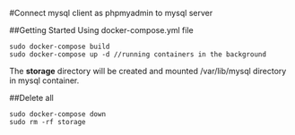 #Connect mysql client as phpmyadmin to mysql server

##Getting Started
Using docker-compose.yml file
```
sudo docker-compose build
sudo docker-compose up -d //running containers in the background
```
The **storage** directory will be created and mounted /var/lib/mysql directory in mysql container.

##Delete all
```
sudo docker-compose down
sudo rm -rf storage
```
